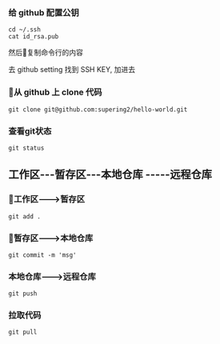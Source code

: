 

### 给 github 配置公钥

```
cd ~/.ssh
cat id_rsa.pub
```
然后复制命令行的内容

去 github setting 找到 SSH KEY, 加进去


### 从 github 上 clone 代码

```
git clone git@github.com:supering2/hello-world.git
```

### 查看git状态

```
git status
```

## 工作区---暂存区---本地仓库 -----远程仓库
### 工作区--->暂存区
```
git add .
```

### 暂存区--->本地仓库
```
git commit -m 'msg'
```

### 本地仓库--->远程仓库
```
git push
```

### 拉取代码
```
git pull
```
